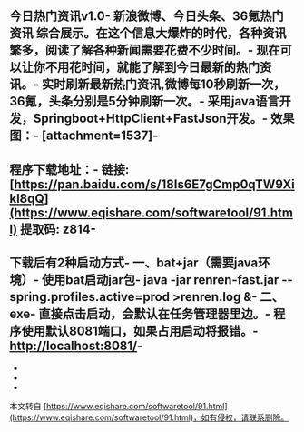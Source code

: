 今日热门资讯v1.0-
新浪微博、今日头条、36氪热门资讯 综合展示。在这个信息大爆炸的时代，各种资讯繁多，阅读了解各种新闻需要花费不少时间。-
现在可以让你不用花时间，就能了解到今日最新的热门资讯。-
实时刷新最新热门资讯,微博每10秒刷新一次，36氪，头条分别是5分钟刷新一次。-
采用java语言开发，Springboot+HttpClient+FastJson开发。-
效果图：-
\[attachment=1537\]-
-
程序下载地址：-
链接: [https://pan.baidu.com/s/18Is6E7gCmp0qTW9Xikl8qQ](https://www.eqishare.com/softwaretool/91.html) 提取码: z814-
-
下载后有2种启动方式-
一、bat+jar（需要java环境）-
使用bat启动jar包-
java -jar renren-fast.jar --spring.profiles.active=prod >renren.log &-
二、exe-
直接点击启动，会默认在任务管理器里边。-
程序使用默认8081端口，如果占用启动将报错。-
[http://localhost:8081/](https://www.eqishare.com/softwaretool/91.html)-
-
-
-

-

本文转自 [https://www.eqishare.com/softwaretool/91.html](https://www.eqishare.com/softwaretool/91.html)，如有侵权，请联系删除。